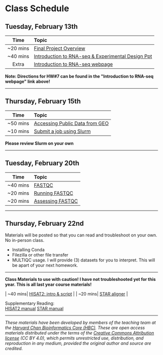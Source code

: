 # Class Schedule

## Tuesday, February 13th 

| Time |  Topic  |  
|:-----------:|:----------| 
| ~20 mins| [Final Project Overview](../lectures/Guidelines-for-Final-Project.pdf) | 
| ~40 mins | [Introduction to RNA-seq & Experimental Design Ppt](../lectures/Lecture1-MMG3320.pdf) |
| Extra | [Introduction to RNA-seq webpage](../lessons/01_intro-to-RNAseq) |

**Note: Directions for HW#7 can be found in the "Introduction to RNA-seq webpage" link above!**

***

## Thursday, February 15th 

| Time |  Topic  |  
|:-----------:|:----------| 
| ~50 mins| [Accessing Public Data from GEO](../lessons/02_accessing_public_experimental_data.md)| 
| ~10 mins| [Submit a job using Slurm](../lessons/02_job_submission_slurm.md)| 

**Please review Slurm on your own**

***

## Tuesday, February 20th 

| Time |  Topic  |  
|:-----------:|:----------| 
| ~40 mins | [FASTQC](../lectures/Lecture2-MMG3320.pdf) |
| ~20 mins| [Running FASTQC](../lessons/03_running_fastqc.md)| 
| ~20 mins | [Assessing FASTQC](../lessons/03_assessing_fastqc_output.md)| 

***

## Thursday, February 22nd 

Materials will be posted so that you can read and troubleshoot on your own. No in-person class. 
* Installing Conda
* Filezilla or other file transfer 
* MULTIQC usage. I will provide (3) datasets for you to interpret. This will be apart of your next homework. 

***

**Class Materials to use with caution! I have not troubleshooted yet for this year. This is all last year course materials!** 

| ~40 mins| [HISAT2: intro & script](../lessons/05_Mapping_with_HISAT2.md) | 
| ~20 mins| [STAR aligner](../lessons/06_STAR_alignment.md) |

Supplementary Reading:  
[HISAT2 manual](http://daehwankimlab.github.io/hisat2/manual/)
[STAR manual](../materials/STARmanual.pdf)



***



*These materials have been developed by members of the teaching team at the [Harvard Chan Bioinformatics Core (HBC)](http://bioinformatics.sph.harvard.edu/). These are open access materials distributed under the terms of the [Creative Commons Attribution license](https://creativecommons.org/licenses/by/4.0/) (CC BY 4.0), which permits unrestricted use, distribution, and reproduction in any medium, provided the original author and source are credited.*
